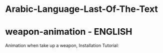 # Arabic-Language-Last-Of-The-Text
# weapon-animation - ENGLISH
Animation when take up a weapon, Installation Tutorial:
